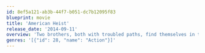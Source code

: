 ```yaml
---
id: 8ef5a121-ab3b-44f7-b051-dc7b12095f83
blueprint: movie
title: 'American Heist'
release_date: '2014-09-11'
overview: 'Two brothers, both with troubled paths, find themselves in the middle of one last bank job.'
genres: '[{"id": 28, "name": "Action"}]'
---
```

